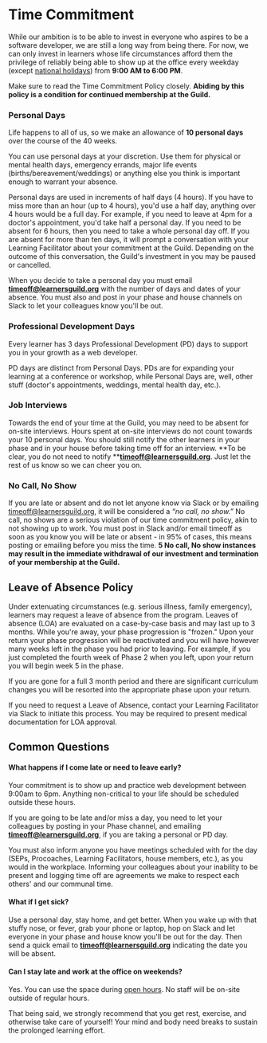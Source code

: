 # Time Commitment

While our ambition is to be able to invest in everyone who aspires to be a software developer, we are still a long way from being there. For now, we can only invest in learners whose life circumstances afford them the privilege of reliably being able to show up at the office every weekday \(except [national holidays](../General/Holiday_List.md)\) from **9:00 AM to 6:00 PM**.

Make sure to read the Time Commitment Policy closely. **Abiding by this policy is a condition for continued membership at the Guild.**

### Personal Days

Life happens to all of us, so we make an allowance of **10 personal days** over the course of the 40 weeks.

You can use personal days at your discretion. Use them for physical or mental health days, emergency errands, major life events \(births/bereavement/weddings\) or anything else you think is important enough to warrant your absence.

Personal days are used in increments of half days \(4 hours\). If you have to miss more than an hour \(up to 4 hours\), you'd use a half day, anything over 4 hours would be a full day. For example, if you need to leave at 4pm for a doctor's appointment, you'd take half a personal day. If you need to be absent for 6 hours, then you need to take a whole personal day off. If you are absent for more than ten days, it will prompt a conversation with your Learning Facilitator about your commitment at the Guild. Depending on the outcome of this conversation, the Guild's investment in you may be paused or cancelled.

When you decide to take a personal day you must email [**timeoff@learnersguild.org**](mailto:timeoff@learnersguild.org) with the number of days and dates of your absence. You must also and post in your phase and house channels on Slack to let your colleagues know you'll be out.

### Professional Development Days

Every learner has 3 days Professional Development \(PD\) days to support you in your growth as a web developer.

PD days are distinct from Personal Days. PDs are for expanding your learning at a conference or workshop, while Personal Days are, well, other stuff \(doctor's appointments, weddings, mental health day, etc.\).

### Job Interviews

Towards the end of your time at the Guild, you may need to be absent for on-site interviews. Hours spent at on-site interviews do not count towards your 10 personal days. You should still notify the other learners in your phase and in your house before taking time off for an interview. **To be clear, you do not need to notify **[**timeoff@learnersguild.org**](mailto:timeoff@learnersguild.org). Just let the rest of us know so we can cheer you on.

### No Call, No Show

If you are late or absent and do not let anyone know via Slack or by emailing [timeoff@learnersguild.org](mailto:timeoff@learnersguild.org), it will be considered a _“no call, no show.”_ No call, no shows are a serious violation of our time commitment policy, akin to not showing up to work. You must post in Slack and/or email timeoff as soon as you know you will be late or absent - in 95% of cases, this means posting or emailing before you miss the time. **5 No call, No show instances may result in the immediate withdrawal of our investment and termination of your membership at the Guild.**

## Leave of Absence Policy

Under extenuating circumstances \(e.g. serious illness, family emergency\), learners may request a leave of absence from the program. Leaves of absence \(LOA\) are evaluated on a case-by-case basis and may last up to 3 months. While you're away, your phase progression is "frozen." Upon your return your phase progression will be reactivated and you will have however many weeks left in the phase you had prior to leaving. For example, if you just completed the fourth week of Phase 2 when you left, upon your return you will begin week 5 in the phase.

If you are gone for a full 3 month period and there are significant curriculum changes you will be resorted into the appropriate phase upon your return.

If you need to request a Leave of Absence, contact your Learning Facilitator via Slack to initiate this process.    You may be required to present medical documentation for LOA approval.

## Common Questions

#### What happens if I come late or need to leave early?

Your commitment is to show up and practice web development between 9:00am to 6pm. Anything non-critical to your life should be scheduled outside these hours.

If you are going to be late and/or miss a day, you need to let your colleagues by posting in your Phase channel, and emailing [**timeoff@learnersguild.org**](mailto:timeoff@learnersguild.org), if you are taking a personal or PD day.

You must also inform anyone you have meetings scheduled with for the day \(SEPs, Procoaches, Learning Facilitators, house members, etc.\), as you would in the workplace. Informing your colleagues about your inability to be present and logging time off are agreements we make to respect each others' and our communal time.

#### What if I get sick?

Use a personal day, stay home, and get better. When you wake up with that stuffy nose, or fever, grab your phone or laptop, hop on Slack and let everyone in your phase and house know you'll be out for the day. Then send a quick email to [**timeoff@learnersguild.org**](mailto:timeoff@learnersguild.org) indicating the date you will be absent.

#### Can I stay late and work at the office on weekends?

Yes. You can use the space during [open hours](../Oakland_Building.md#hours). No staff will be on-site outside of regular hours.

That being said, we strongly recommend that you get rest, exercise, and otherwise take care of yourself! Your mind and body need breaks to sustain the prolonged learning effort.

